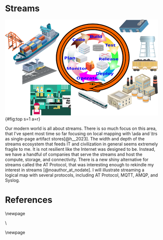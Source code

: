 # Streams

![Top](images/keeporig-civ.svg){#fig:top s=1 a=r}

Our modern world is all about streams. There is so much focus on this area, that I've spent most time so far focusing on local mapping with \ada and \trs as single-page artifact stores[@h__2023]. The width and depth of the streams ecosystem that feeds IT and civilization in general seems extremely fragile to me. It is not resilient like the Internet was designed to be. Instead, we have a handful of companies that serve the streams and host the compute, storage, and connectivity.  There is a new shiny alternative for streams called the AT Protocol, that was interesting enough to rekindle my interest in streams [@noauthor_at_nodate].  I will illustrate streaming a logical map with several protocols, including AT Protocol, MQTT, AMQP, and Syslog.


# References

<div id="refs"></div>

\newpage

\

\newpage
